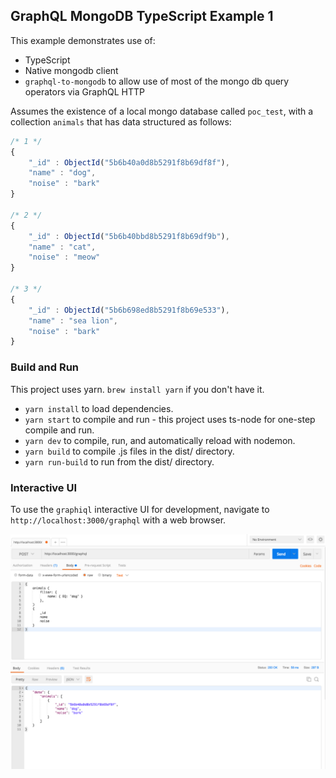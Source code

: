## GraphQL MongoDB TypeScript Example 1

This example demonstrates use of:
* TypeScript
* Native mongodb client
* `graphql-to-mongodb` to allow use of most of the mongo db query operators via GraphQL HTTP

Assumes the existence of a local mongo database called `poc_test`, with a collection `animals` that has data structured as follows:

```javascript
/* 1 */
{
    "_id" : ObjectId("5b6b40a0d8b5291f8b69df8f"),
    "name" : "dog",
    "noise" : "bark"
}

/* 2 */
{
    "_id" : ObjectId("5b6b40bbd8b5291f8b69df9b"),
    "name" : "cat",
    "noise" : "meow"
}

/* 3 */
{
    "_id" : ObjectId("5b6b698ed8b5291f8b69e533"),
    "name" : "sea lion",
    "noise" : "bark"
}
```
### Build and Run

This project uses yarn. `brew install yarn` if you don't have it.

* `yarn install` to load dependencies.
* `yarn start` to compile and run - this project uses ts-node for one-step compile and run.
* `yarn dev` to compile, run, and automatically reload with nodemon.
* `yarn build` to compile .js files in the dist/ directory.
* `yarn run-build` to run from the dist/ directory.

### Interactive UI

To use the `graphiql` interactive UI for development, navigate to `http://localhost:3000/graphql` with a web browser.


![screenshot of postman](./screenshot.png)
